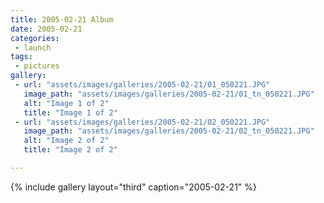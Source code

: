```yaml
---
title: 2005-02-21 Album
date: 2005-02-21
categories:
 - launch
tags:
 - pictures
gallery:
 - url: "assets/images/galleries/2005-02-21/01_050221.JPG"
   image_path: "assets/images/galleries/2005-02-21/01_tn_050221.JPG"
   alt: "Image 1 of 2"
   title: "Image 1 of 2"
 - url: "assets/images/galleries/2005-02-21/02_050221.JPG"
   image_path: "assets/images/galleries/2005-02-21/02_tn_050221.JPG"
   alt: "Image 2 of 2"
   title: "Image 2 of 2"

---
```


{% include gallery layout="third" caption="2005-02-21" %}
